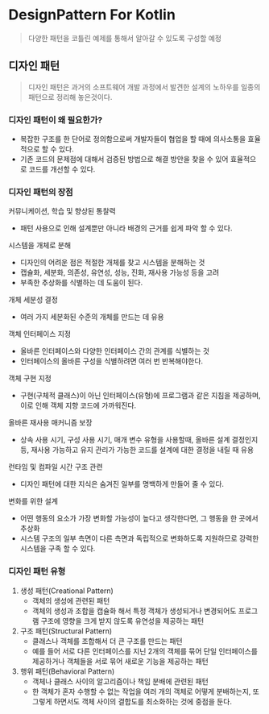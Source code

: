 # DesignPattern For Kotlin
> 다양한 패턴을 코틀린 예제를 통해서 알아갈 수 있도록 구성할 예정

## 디자인 패턴
> 디자인 패턴은 과거의 소프트웨어 개발 과정에서 발견한 설계의 노하우를 일종의 패턴으로 정리해 놓은것이다.

### 디자인 패턴이 왜 필요한가?
- 복잡한 구조를 한 단어로 정의함으로써 개발자들이 협업을 할 때에 의사소통을 효율적으로 할 수 있다.
- 기존 코드의 문제점에 대해서 검증된 방법으로 해결 방안을 찾을 수 있어 효율적으로 코드를 개선할 수 있다.

### 디자인 패턴의 장점
커뮤니케이션, 학습 및 향상된 통찰력
- 패턴 사용으로 인해 설계뿐만 아니라 배경의 근거를 쉽게 파악 할 수 있다.

시스템을 개체로 분해
- 디자인의 어려운 점은 적절한 개체를 찾고 시스템을 분해하는 것
- 캡슐화, 세분화, 의존성, 유연성, 성능, 진화, 재사용 가능성 등을 고려
- 부족한 추상화를 식별하는 데 도움이 된다.

개체 세분성 결정
- 여러 가지 세분화된 수준의 개체를 만드는 데 유용

객체 인터페이스 지정
- 올바른 인터페이스와 다양한 인터페이스 간의 관계를 식별하는 것
- 인터페이스의 올바른 구성을 식별하려면 여러 번 반복해야한다.

객체 구현 지정
- 구현(구체적 클래스)이 아닌 인터페이스(유형)에 프로그램과 같은 지침을 제공하며, 이로 인해 객체 지향 코드에 가까워진다.

올바른 재사용 매커니즘 보장
- 상속 사용 시기, 구성 사용 시기, 매개 변수 유형을 사용할때, 올바른 설계 결정인지등, 재사용 가능하고 유지 관리가 가능한 코드를 설계에 대한 결정을 내릴 때 유용

런타임 및 컴파일 시간 구조 관련
- 디자인 패턴에 대한 지식은 숨겨진 일부를 명백하게 만들어 줄 수 있다.

변화를 위한 설계
- 어떤 행동의 요소가 가장 변화할 가능성이 높다고 생각한다면, 그 행동을 한 곳에서 추상화
- 시스템 구조의 일부 측면이 다른 측면과 독립적으로 변화하도록 지원하므로 강력한 시스템을 구족 할 수 있다.

### 디자인 패턴 유형
1. 생성 패턴(Creational Pattern)
    - 객체의 생성에 관련된 패턴
    - 객체의 생성과 조합을 캡슐화 해서 특정 객체가 생성되거나 변경되어도 프로그램 구조에 영향을 크게 받지 않도록 유연성을 제공하는 패턴
2. 구조 패턴(Structural Pattern)
    - 클래스나 객체를 조합해서 더 큰 구조를 만드는 패턴
    - 예를 들어 서로 다른 인터페이스를 지닌 2개의 객체를 묶어 단일 인터페이스를 제공하거나 객체들을 서로 묶어 새로운 기능을 제공하는 패턴
3. 행위 패턴(Behavioral Pattern)
    - 객체나 클래스 사이의 알고리즘이나 책임 분배에 관련된 패턴
    - 한 객체가 혼자 수행할 수 없는 작업을 여러 개의 객체로 어떻게 분배하는지, 또 그렇게 하면서도 객체 사이의 결합도를 최소화하는 것에 중점을 둔다.